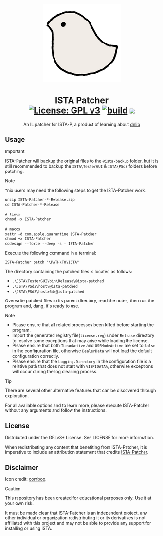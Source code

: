 <div align="center">
<img alt="LOGO" src="assets/patcher-icon.png" width="256" height="256" />

# ISTA Patcher <br/> [![License: GPL v3](https://img.shields.io/github/license/tautcony/ISTA-Patcher?style=flat-square)](https://www.gnu.org/licenses/gpl-3.0) [![build](https://img.shields.io/github/actions/workflow/status/tautcony/ISTA-Patcher/build.yml?style=flat-square)](https://github.com/tautcony/ISTA-Patcher/actions) [![](https://img.shields.io/github/downloads/tautcony/ISTA-Patcher/total.svg?style=flat-square)](https://github.com/tautcony/ISTA-Patcher/releases)

An IL patcher for ISTA-P, a product of learning about [dnlib](https://github.com/0xd4d/dnlib)

</div>

## Usage

> [!IMPORTANT]
> ISTA-Patcher will backup the original files to the `@ista-backup` folder, but it is still recommended to backup the `ISTA\TesterGUI` & `ISTA\PSdZ` folders before patching.

> [!NOTE]
> *nix users may need the following steps to get the ISTA-Patcher work.
> ```shell
> unzip ISTA-Patcher-*-Release.zip
> cd ISTA-Patcher-*-Release
> 
> # linux
> chmod +x ISTA-Patcher
> 
> # macos
> xattr -d com.apple.quarantine ISTA-Patcher
> chmod +x ISTA-Patcher
> codesign --force --deep -s - ISTA-Patcher
> ```

Execute the following command in a terminal:

```shell
ISTA-Patcher patch "\PATH\TO\ISTA"
```

The directory containing the patched files is located as follows:
- `.\ISTA\TesterGUI\bin\Release\@ista-patched`
- `.\ISTA\PSdZ\host\@ista-patched`
- `.\ISTA\PSdZ\hostx64\@ista-patched`

Overwrite patched files to its parent directory, read the notes, then run the program and, dang, it's ready to use.

> [!NOTE]
> - Please ensure that all related processes been killed before starting the program.
> - Import the generated registry file(`license.reg`) under `Release` directory to resolve some exceptions that may arise while loading the license.
> - Please ensure that both `ILeanActive` and `OSSModeActive` are set to `false` in the configuration file, otherwise `DealerData` will not load the default configuration correctly.
> - Please ensure that the `Logging.Directory` in the configuration file is a relative path that does not start with `%ISPIDATA%`, otherwise exceptions will occur during the log cleaning process.

> [!TIP]
> There are several other alternative features that can be discovered through exploration.
>
> For all available options and to learn more, please execute ISTA-Patcher without any arguments and follow the instructions.

## License

Distributed under the GPLv3+ License. See LICENSE for more information.

When redistributing any content that benefiting from ISTA-Patcher, it is imperative to include an attribution statement that credits [ISTA-Patcher](https://github.com/tautcony/ISTA-Patcher).

## Disclaimer

Icon credit: [comboo](https://twitter.com/comboo28).

> [!CAUTION]
> This repository has been created for educational purposes only. Use it at your own risk.
> 
> It must be made clear that ISTA-Patcher is an independent project, any other individual or organization redistributing it or its derivatives is not affiliated with this project and may not be able to provide any support for installing or using ISTA.
